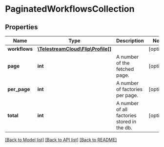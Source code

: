 # PaginatedWorkflowsCollection

## Properties
Name | Type | Description | Notes
------------ | ------------- | ------------- | -------------
**workflows** | [**\TelestreamCloud\Flip\Profile[]**](Profile.md) |  | [optional] 
**page** | **int** | A number of the fetched page. | [optional] 
**per_page** | **int** | A number of factories per page. | [optional] 
**total** | **int** | A number of all factories stored in the db. | [optional] 

[[Back to Model list]](../README.md#documentation-for-models) [[Back to API list]](../README.md#documentation-for-api-endpoints) [[Back to README]](../README.md)


